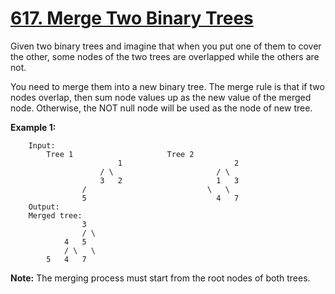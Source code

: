 # [617. Merge Two Binary Trees](https://leetcode.com/problems/merge-two-binary-trees/)

Given two binary trees and imagine that when you put one of them to cover the other, some nodes of the two trees are overlapped while the others are not.

You need to merge them into a new binary tree. The merge rule is that if two nodes overlap, then sum node values up as the new value of the merged node. Otherwise, the NOT null node will be used as the node of new tree.

**Example 1:**

		Input:
			Tree 1                     Tree 2
							1                         2
						/ \                       / \
						3   2                     1   3
					/                           \   \
					5                             4   7
		Output:
		Merged tree:
					3
					/ \
				4   5
				/ \   \
			5   4   7

**Note:** The merging process must start from the root nodes of both trees.
